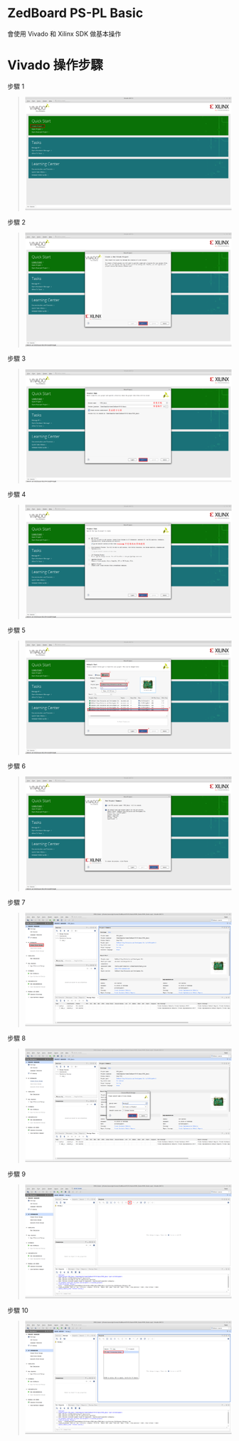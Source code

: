 # ZedBoard PS-PL Basic
會使用 Vivado 和 Xilinx SDK 做基本操作

# Vivado 操作步驟
步驟 1
> ![GITHUB](image/01.png "01")

步驟 2
> ![GITHUB](image/02.png "02")

步驟 3
> ![GITHUB](image/03.png "03")

步驟 4
> ![GITHUB](image/04.png "04")

步驟 5
> ![GITHUB](image/05.png "05")

步驟 6
> ![GITHUB](image/06.png "06")

步驟 7
> ![GITHUB](image/07.png "07")

步驟 8
> ![GITHUB](image/08.png "08")

步驟 9
> ![GITHUB](image/09.png "09")

步驟 10
> ![GITHUB](image/10.png "10")

